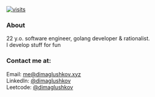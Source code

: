 [![visits](https://views-counter.dimaglushkov.xyz/github.com/dimaglushkov/dimaglushkov/profile%20views.svg)](#)
### About
22 y.o. software engineer, golang developer & rationalist. <br>
I develop stuff for fun 

### Contact me at:
Email: [me@dimaglushkov.xyz](mailto:me@dimaglushkov.xyz) <br>
LinkedIn: [@dimaglushkov](https://www.linkedin.com/in/dimaglushkov/) <br>
Leetcode: [@dimaglushkov](https://leetcode.com/dimaglushkov)

